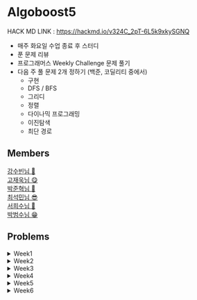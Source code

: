 **Algoboost5**
===========
HACK MD LINK : https://hackmd.io/v324C_2pT-6L5k9xkySGNQ

- 매주 화요일 수업 종료 후 스터디
- 푼 문제 리뷰
- 프로그래머스 Weekly Challenge 문제 풀기
- 다음 주 풀 문제 2개 정하기 (백준, 코딜리티 중에서)
  - 구현
  - DFS / BFS
  - 그리디
  - 정렬
  - 다이나믹 프로그래밍
  - 이진탐색
  - 최단 경로




## Members

[강수빈님 🐽](https://github.com/suuuuuuuubin)<br/>
[고재욱님 😋](https://github.com/pkpete)<br/>
[박준혁님 🐧](https://github.com/Junhyuk93)<br/>
[최석민님 😎](https://github.com/RockMiin)<br/>
[서희수님 🐝](https://github.com/Seoheesu1)<br/>
[박범수님 😁](https://github.com/hanlyang0522)<br/>

## Problems

<details>
<summary> Week1 </summary>
<p>

* [1926. 그림](https://www.acmicpc.net/problem/1926)
* [1012. 유기농배추](https://www.acmicpc.net/problem/1012)

</p>
</details>

<details>
<summary> Week2 </summary>
<p>

* [14241](https://www.acmicpc.net/problem/14241)
* [20365](https://www.acmicpc.net/problem/20365)

</p>
</details>

<details>
<summary> Week3 </summary>
<p>

* [N번째 큰 수](https://www.acmicpc.net/problem/2075)
* [점 모으기](https://www.acmicpc.net/problem/7571)

</p>
</details>

<details>
<summary> Week4 </summary>
<p>

* [기타 레슨](https://www.acmicpc.net/problem/2343)
* [두 용액](https://www.acmicpc.net/problem/2470)

</p>
</details>

<details>
<summary> Week5 </summary>
<p>

* [1로 만들기](https://www.acmicpc.net/problem/1463)
* [구간 합 구하기4](https://www.acmicpc.net/problem/11659)
* [가장 긴 증가하는 부분 수열](https://www.acmicpc.net/problem/11053)
* [DSLR](https://www.acmicpc.net/problem/9019)
* [외판원 순회2](https://www.acmicpc.net/problem/10971)
* [평범한 배낭](https://www.acmicpc.net/problem/12865) 
* [LCS](https://www.acmicpc.net/problem/9251)

</p>
</details>

<details>
<summary> Week6 </summary>
<p>

* [최단경로](https://www.acmicpc.net/problem/1753)
* [트리 순회](https://www.acmicpc.net/problem/1991)
* [트리의 부모 찾기](https://www.acmicpc.net/problem/11725)
  
</p>
</details>




